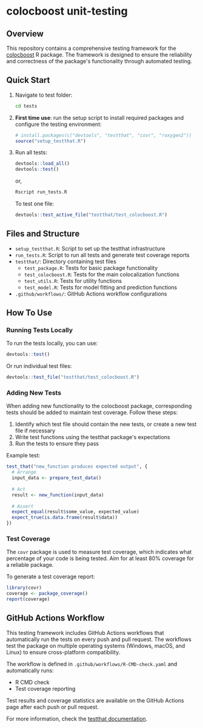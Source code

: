 # colocboost unit-testing

## Overview

This repository contains a comprehensive testing framework for the [colocboost](https://github.com/StatFunGen/colocboost) R package. The framework is designed to ensure the reliability and correctness of the package's functionality through automated testing.

## Quick Start
   
1. Navigate to test folder:
   ```bash
   cd tests
   ```

2. **First time use**: run the setup script to install required packages and configure the testing environment:
   ```r
   # install.packages(c("devtools", "testthat", "covr", "roxygen2"))
   source("setup_testthat.R")
   ```

3. Run all tests:
   ```r
   devtools::load_all()
   devtools::test()
   ```  
   or,
   ```bash
   Rscript run_tests.R
   ```
   To test one file:
   ```r
   devtools::test_active_file("testthat/test_colocboost.R")
   ```

## Files and Structure

- `setup_testthat.R`: Script to set up the testthat infrastructure
- `run_tests.R`: Script to run all tests and generate test coverage reports
- `testthat/`: Directory containing test files
  - `test_package.R`: Tests for basic package functionality
  - `test_colocboost.R`: Tests for the main colocalization functions
  - `test_utils.R`: Tests for utility functions
  - `test_model.R`: Tests for model fitting and prediction functions
- `.github/workflows/`: GitHub Actions workflow configurations

## How To Use

### Running Tests Locally

To run the tests locally, you can use:

```r
devtools::test()
```

Or run individual test files:

```r
devtools::test_file("testthat/test_colocboost.R")
```

### Adding New Tests

When adding new functionality to the colocboost package, corresponding tests should be added to maintain test coverage. Follow these steps:

1. Identify which test file should contain the new tests, or create a new test file if necessary
2. Write test functions using the testthat package's expectations
3. Run the tests to ensure they pass

Example test:

```r
test_that("new_function produces expected output", {
  # Arrange
  input_data <- prepare_test_data()
  
  # Act
  result <- new_function(input_data)
  
  # Assert
  expect_equal(result$some_value, expected_value)
  expect_true(is.data.frame(result$data))
})
```

### Test Coverage

The `covr` package is used to measure test coverage, which indicates what percentage of your code is being tested. Aim for at least 80% coverage for a reliable package.

To generate a test coverage report:
```r
library(covr)
coverage <- package_coverage()
report(coverage)
```

## GitHub Actions Workflow

This testing framework includes GitHub Actions workflows that automatically run the tests on every push and pull request. The workflows test the package on multiple operating systems (Windows, macOS, and Linux) to ensure cross-platform compatibility.

The workflow is defined in `.github/workflows/R-CMD-check.yaml` and automatically runs:
- R CMD check
- Test coverage reporting

Test results and coverage statistics are available on the GitHub Actions page after each push or pull request.

For more information, check the [testthat documentation](https://testthat.r-lib.org/).
